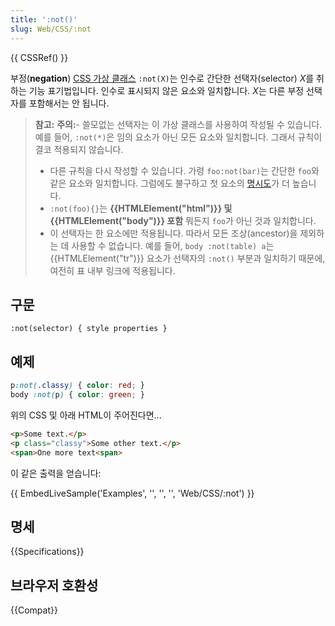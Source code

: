 ```yaml
---
title: ':not()'
slug: Web/CSS/:not
---
```

{{ CSSRef() }}

부정(**negation**) [CSS 가상 클래스](/ko/docs/Web/CSS/Pseudo-classes) `:not(X)`는 인수로 간단한 선택자(selector) *X*를 취하는 기능 표기법입니다. 인수로 표시되지 않은 요소와 일치합니다. *X*는 다른 부정 선택자를 포함해서는 안 됩니다.

> **참고:** **주의:**- 쓸모없는 선택자는 이 가상 클래스를 사용하여 작성될 수 있습니다. 예를 들어, `:not(*)`은 임의 요소가 아닌 모든 요소와 일치합니다. 그래서 규칙이 결코 적용되지 않습니다.
>
> - 다른 규칙을 다시 작성할 수 있습니다. 가령 `foo:not(bar)`는 간단한 `foo`와 같은 요소와 일치합니다. 그럼에도 불구하고 첫 요소의 [명시도](/ko/docs/Web/CSS/Specificity)가 더 높습니다.
> - `:not(foo){}`는 **{{HTMLElement("html")}} 및 {{HTMLElement("body")}} 포함** 뭐든지 `foo`가 아닌 것과 일치합니다.
> - 이 선택자는 한 요소에만 적용됩니다. 따라서 모든 조상(ancestor)을 제외하는 데 사용할 수 없습니다. 예를 들어, `body :not(table) a`는 {{HTMLElement("tr")}} 요소가 선택자의 `:not()` 부분과 일치하기 때문에, 여전히 표 내부 링크에 적용됩니다.

## 구문

```
:not(selector) { style properties }
```

## 예제

```css
p:not(.classy) { color: red; }
body :not(p) { color: green; }
```

위의 CSS 및 아래 HTML이 주어진다면...

```html
<p>Some text.</p>
<p class="classy">Some other text.</p>
<span>One more text<span>
```

이 같은 출력을 얻습니다:

{{ EmbedLiveSample('Examples', '', '', '', 'Web/CSS/:not') }}

## 명세

{{Specifications}}

## 브라우저 호환성

{{Compat}}
